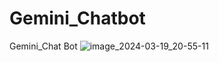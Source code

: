 # Gemini_Chatbot
Gemini_Chat Bot 
![image_2024-03-19_20-55-11](https://github.com/gnanesh-16/Gemini_Chatbot/assets/98212179/06f1deb1-8f1f-4573-a779-8333a1bdf309)
